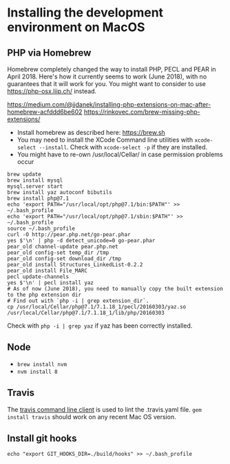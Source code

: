 # Installing the development environment on MacOS

## PHP via Homebrew

Homebrew completely changed the way to install PHP, PECL and PEAR in April 2018. Here's how it currently seems to work
(June 2018), with no guarantees that it will work for you. You might want to consider to use https://php-osx.liip.ch/ instead.

https://medium.com/@jjdanek/installing-php-extensions-on-mac-after-homebrew-acfddd6be602
https://rinkovec.com/brew-missing-php-extensions/
  
- Install homebrew as described here: https://brew.sh
- You may need to install the XCode Command line utilities with `xcode-select --install`.
  Check with `xcode-select -p` if they are installed. 
- You might have to re-own /usr/local/Cellar/ in case permission problems occur

```
brew update
brew install mysql
mysql.server start
brew install yaz autoconf bibutils
brew install php@7.1
echo 'export PATH="/usr/local/opt/php@7.1/bin:$PATH"' >> ~/.bash_profile
echo 'export PATH="/usr/local/opt/php@7.1/sbin:$PATH"' >> ~/.bash_profile
source ~/.bash_profile
curl -O http://pear.php.net/go-pear.phar
yes $'\n' | php -d detect_unicode=0 go-pear.phar
pear_old channel-update pear.php.net
pear_old config-set temp_dir /tmp
pear_old config-set download_dir /tmp
pear_old install Structures_LinkedList-0.2.2
pear_old install File_MARC
pecl update-channels
yes $'\n' | pecl install yaz
# As of now (June 2018), you need to manually copy the built extension to the php extension dir
# Find out with `php -i | grep extension_dir`. 
cp /usr/local/Cellar/php@7.1/7.1.18_1/pecl/20160303/yaz.so /usr/local/Cellar/php@7.1/7.1.18_1/lib/php/20160303
```
Check with `php -i | grep yaz` if yaz has been correctly installed.

## Node
- `brew install nvm`
- `nvm install 8` 

## Travis
The [travis command line client](https://github.com/travis-ci/travis.rb/blob/master/README.md) is used to
lint the .travis.yaml file. `gem install travis` should work on any recent Mac OS version.

## Install git hooks
`echo "export GIT_HOOKS_DIR=./build/hooks" >> ~/.bash_profile`